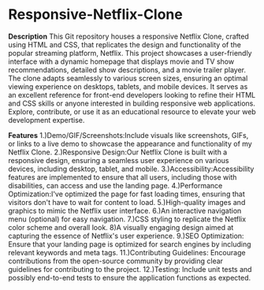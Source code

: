 # Responsive-Netflix-Clone


**Description**
This Git repository houses a responsive Netflix Clone, crafted using HTML and CSS, that replicates the design and functionality of the popular streaming platform, Netflix. This project showcases a user-friendly interface with a dynamic homepage that displays movie and TV show recommendations, detailed show descriptions, and a movie trailer player. The clone adapts seamlessly to various screen sizes, ensuring an optimal viewing experience on desktops, tablets, and mobile devices. It serves as an excellent reference for front-end developers looking to refine their HTML and CSS skills or anyone interested in building responsive web applications. Explore, contribute, or use it as an educational resource to elevate your web development expertise.


**Features**
1.)Demo/GIF/Screenshots:Include visuals like screenshots, GIFs, or links to a live demo to showcase the appearance and functionality of my Netflix Clone.
2.)Responsive Design:Our Netflix Clone is built with a responsive design, ensuring a seamless user experience on various devices, including desktop, tablet, and mobile.
3.)Accessibility:Accessibility features are implemented to ensure that all users, including those with disabilities, can access and use the landing page.
4.)Performance Optimization:I've optimized the page for fast loading times, ensuring that visitors don't have to wait for content to load.
5.)High-quality images and graphics to mimic the Netflix user interface.
6.)An interactive navigation menu (optional) for easy navigation.
7.)CSS styling to replicate the Netflix color scheme and overall look.
8)A visually engaging design aimed at capturing the essence of Netflix's user experience.
9.)SEO Optimization: Ensure that your landing page is optimized for search engines by including relevant keywords and meta tags.
11.)Contributing Guidelines: Encourage contributions from the open-source community by providing clear guidelines for contributing to the project.
12.)Testing: Include unit tests and possibly end-to-end tests to ensure the application functions as expected.

